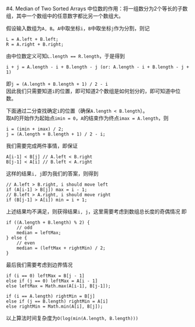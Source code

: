 #4. Median of Two Sorted Arrays
中位数的作用：将一组数分为2个等长的子数组，其中一个数组中的任意数字都比另一个数组大。

假设输入数组为`A, B`。`A`中取坐标`i`，`B`中取坐标`j`作为分割，则记  
```
L = A.left + B.left;
R = A.right + B.right;
```  
由中位数定义可知`L.length == R.length`，于是得到  
```
i + j = A.length - i + B.length - j (or: A.length - i + B.length - j + 1)
```
即`j = (A.length + B.length + 1) / 2 - i`  
因此我们只需要知道`i`的位置，即可知道2个数组是如何划分的，即可知道中位数。

下面通过二分查找确定`i`的位置（确保`A.length < B.length`）。  
取`A`的开始作为起始点`imin = 0`，`A`的结束作为终点`imax = A.length`，则  
```
i = (imin + imax) / 2;
j = (A.length + B.length + 1) / 2 - i;
```
我们需要完成两件事情，即保证
```
A[i-1] < B[j] // A.left < B.right
B[j-1] < A[i] // B.left < A.right
```
这样的结果`i, j`即为我们的答案，则得到
```
// A.left > B.right, i should move left
if (A[i-1] > B[j]) max = i - 1;
// B.left > A.right, i should move right
if (B[j-1] > A[i]) min = i + 1;
```
上述结果均不满足，则获得结果`i, j`，这里需要考虑到数组总长度的奇偶情况
即
```
if ((A.length + B.length) % 2) {
    // odd
    median = leftMax;
} else {
    // even
    median = (leftMax + rightMin) / 2;
}
```
最后我们需要考虑到边界情况
```
if (i == 0) leftMax = B[j - 1]
else if (j == 0) leftMax = A[i - 1]
else leftMax = Math.max(A[i-1], B[j-1]);

if (i == A.length) rightMin = B[j]
else if (j == B.length) rightMin = A[i]
else rightMin = Math.min(A[i], B[j]);
```
以上算法时间复杂度为`O(log(min(A.length, B.length)))`